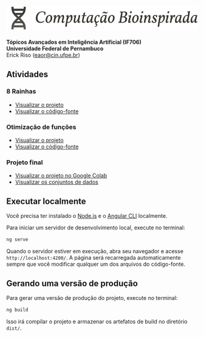 ## ![Computação Bioinspirada](/public/assets/elements/logo.svg)

**Tópicos Avançados em Inteligência Artificial (IF706)**  
**Universidade Federal de Pernambuco**  
Erick Riso (<eaor@cin.ufpe.br>)

## Atividades

### 8 Rainhas

- [Visualizar o projeto](https://bioinspirada.riso.dev/eight-queens)
- [Visualizar o código-fonte](src/app/projects/eight-queens/)

### Otimização de funções

- [Visualizar o projeto](https://bioinspirada.riso.dev/functions-optimization)
- [Visualizar o código-fonte](src/app/projects/functions-optimization/)

### Projeto final

- [Visualizar o projeto no Google Colab](https://colab.research.google.com/drive/1IiqxKrby5psFvVPpaX5uSqGoNynH68mT)
- [Visualizar os conjuntos de dados](src/app/projects/final-project/)

## Executar localmente

Você precisa ter instalado o [Node.js](https://nodejs.org/) e o [Angular CLI](https://angular.dev/tools/cli) localmente.

Para iniciar um servidor de desenvolvimento local, execute no terminal:

```bash
ng serve
```

Quando o servidor estiver em execução, abra seu navegador e acesse `http://localhost:4200/`. A página será recarregada automaticamente sempre que você modificar qualquer um dos arquivos do código-fonte.

## Gerando uma versão de produção

Para gerar uma versão de produção do projeto, execute no terminal:

```bash
ng build
```

Isso irá compilar o projeto e armazenar os artefatos de build no diretório `dist/`.
